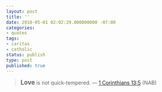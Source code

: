 ```yaml
---
layout: post
title: ''
date: 2010-05-01 02:02:29.000000000 -07:00
categories:
- quotes
tags:
- caritas
- catholic
status: publish
type: post
published: true
---
```

> <big><strong>Love</strong></big> is not quick-tempered.
&mdash; [1 Corinthians 13:5](http://www.usccb.org/nab/bible/1corinthians/1corinthians13.htm#v5) (NAB)
